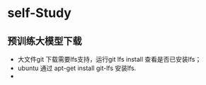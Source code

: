 # self-Study
## 预训练大模型下载
- 大文件git 下载需要lfs支持，运行git lfs install 查看是否已安装lfs；
- ubuntu 通过 apt-get install git-lfs 安装lfs.
- 
